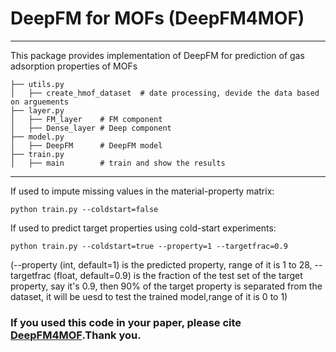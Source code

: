 # DeepFM for MOFs (DeepFM4MOF)
---
This package provides implementation of DeepFM for prediction of gas adsorption properties of MOFs

```shell
├── utils.py   
│   ├── create_hmof_dataset  # date processing, devide the data based on arguements
├── layer.py  
│   ├── FM_layer    # FM component
│   ├── Dense_layer # Deep component
├── model.py  
│   ├── DeepFM      # DeepFM model
├── train.py 
│   ├── main        # train and show the results
```
---
If used to impute missing values in the material-property matrix:
```shell
python train.py --coldstart=false
```
If used to predict target properties using cold-start experiments:

```shell
python train.py --coldstart=true --property=1 --targetfrac=0.9
```
(--property (int, default=1) is the predicted property, range of it is 1 to 28, --targetfrac (float, default=0.9) is the fraction of the test set of the target property, say it's 0.9, then 90% of the target property is separated from the dataset, it will be uesd to test the trained model,range of it is 0 to 1)

### If you used this code in your paper, please cite [DeepFM4MOF](https://www.sciencedirect.com/science/article/abs/pii/S1383586622016665).Thank you.